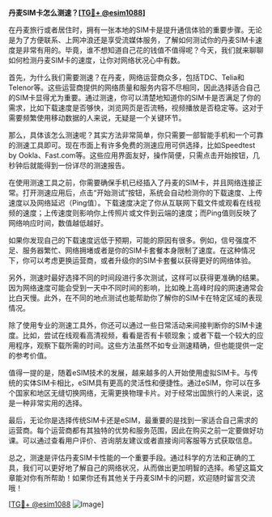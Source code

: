 **丹麦SIM卡怎么测速？[[TG💪+ @esim1088](https://t.me/s/esim1088)]**

在丹麦旅行或者居住时，拥有一张本地的SIM卡是提升通信体验的重要步骤。无论是为了方便联系、上网冲浪还是享受流媒体服务，了解如何测试你的丹麦SIM卡速度是非常有用的。毕竟，谁不想知道自己花的钱值不值得呢？今天，我们就来聊聊如何检测丹麦SIM卡的速度，让你对网络状况心中有数。

首先，为什么我们需要测速？在丹麦，网络运营商众多，包括TDC、Telia和Telenor等。这些运营商提供的网络质量和服务内容不尽相同，因此选择适合自己的SIM卡显得尤为重要。通过测速，你可以清楚地知道你的SIM卡是否满足了你的需求，比如下载速度是否够快，浏览网页是否流畅，视频播放是否稳定等。这对于需要频繁使用移动数据的人来说，无疑是一个关键环节。

那么，具体该怎么测速呢？其实方法非常简单，你只需要一部智能手机和一个可靠的测速工具即可。现在市面上有许多免费的测速应用可供选择，比如Speedtest by Ookla、Fast.com等。这些应用界面友好，操作简便，只需点击开始按钮，几秒钟后就能得到一份详尽的测速报告。

在使用测速工具之前，你需要确保手机已经插入了丹麦的SIM卡，并且网络连接正常。打开测速应用后，点击“开始测试”按钮，系统会自动检测你的下载速度、上传速度以及网络延迟（Ping值）。下载速度决定了你从互联网下载文件或观看在线视频的速度；上传速度则影响你上传照片或文件到云端的速度；而Ping值则反映了网络响应时间，数值越低越好。

如果你发现自己的下载速度远低于预期，可能的原因有很多。例如，信号强度不足、服务器繁忙、网络拥堵或者是你的SIM卡套餐本身限制了速度。在这种情况下，你可以考虑更换运营商，或者升级你的SIM卡套餐以获得更好的网络体验。

另外，测速时最好选择不同的时间段进行多次测试，这样可以获得更准确的结果。因为网络速度可能会受到一天中不同时间的影响，比如晚上高峰时段的网速通常会比白天慢。此外，在不同的地点测试也能帮助你了解你的SIM卡在特定区域的表现情况。

除了使用专业的测速工具外，你还可以通过一些日常活动来间接判断你的SIM卡速度。比如，尝试在线观看高清视频，看看是否有卡顿现象；或者下载一个较大的应用程序，观察下载所需的时间。这些方法虽然不如专业测速精确，但也能提供一定的参考价值。

值得一提的是，随着eSIM技术的发展，越来越多的人开始使用虚拟SIM卡。与传统的实体SIM卡相比，eSIM具有更高的灵活性和便捷性。通过eSIM，你可以在多个国家和地区无缝切换网络，无需更换物理卡片。对于经常出国旅行的人来说，这是一种非常实用的选择。

最后，无论你是选择传统SIM卡还是eSIM，最重要的是找到一家适合自己需求的运营商。每个运营商都有其独特的优势和服务范围，因此在购买之前一定要做好功课。可以通过查看用户评价、咨询朋友建议或者直接询问客服等方式获取信息。

总之，测速是评估丹麦SIM卡性能的一个重要手段。通过科学的方法和正确的工具，我们可以更好地了解自己的网络状况，从而做出更加明智的选择。希望这篇文章能对你有所帮助！如果你还有其他关于丹麦SIM卡的问题，欢迎随时留言交流哦！

[[TG💪+ @esim1088](https://t.me/s/esim1088) ![Image](https://i.postimg.cc/4NQfJmqS/Snipaste-2025-05-13-00-14-12.png)]